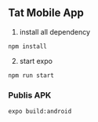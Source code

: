 ## Tat Mobile App

1. install all dependency
```
npm install
```

2. start expo
```
npm run start
```

### Publis APK
```
expo build:android
```
